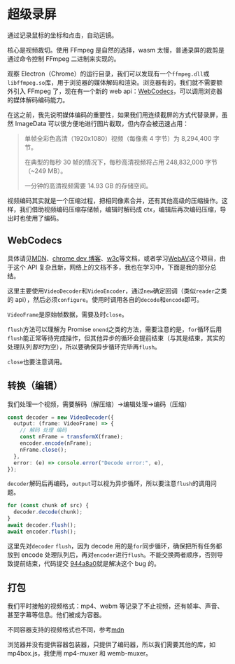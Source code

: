 # 超级录屏

通过记录鼠标的坐标和点击，自动运镜。

核心是视频裁切。使用 FFmpeg 是自然的选择，wasm 太慢，普通录屏的裁剪是通过命令控制 FFmpeg 二进制来实现的。

观察 Electron（Chrome）的运行目录，我们可以发现有一个`ffmpeg.dll`或`libffmpeg.so`库，用于浏览器的媒体解码和渲染。浏览器有的，我们就不需要额外引入 FFmpeg 了，现在有一个新的 web api：[WebCodecs](https://developer.mozilla.org/zh-CN/docs/Web/API/WebCodecs_API)，可以调用浏览器的媒体解码编码能力。

在这之前，我先说明媒体编码的重要性，如果我们用连续截屏的方式代替录屏，虽然 ImageData 可以很方便地进行图片截取，但内存会被迅速占用：

> 单帧全彩色高清（1920x1080）视频（每像素 4 字节）为 8,294,400 字节。
>
> 在典型的每秒 30 帧的情况下，每秒高清视频将占用 248,832,000 字节（~249 MB）。
>
> 一分钟的高清视频需要 14.93 GB 的存储空间。

视频编码其实就是一个压缩过程，把相同像素合并，还有其他高级的压缩操作。这样，我们借助视频编码压缩存储帧，编辑时解码成 ctx，编辑后再次编码压缩，导出时也使用了编码。

## WebCodecs

具体请见[MDN](https://developer.mozilla.org/zh-CN/docs/Web/API/WebCodecs_API)、[chrome dev 博客](https://developer.chrome.google.cn/docs/web-platform/best-practices/webcodecs?hl=zh-cn)、[w3c](https://w3c.github.io/webcodecs)等文档，或者学习[WebAV](https://github.com/bilibili/WebAV)这个项目，由于这个 API 复杂且新，网络上的文档不多，我也在学习中，下面是我的部分总结。

这里主要使用`VideoDecoder`和`VideoEncoder`，通过`new`确定回调（类似`reader`之类的 api），然后必须`configure`。使用时调用各自的`decode`和`encode`即可。

`VideoFrame`是原始帧数据，需要及时`close`。

`flush`方法可以理解为 Promise `onend`之类的方法，需要注意的是，`for`循环后用`flush`能正常等待完成操作，但其他异步的循环会提前结束（与其是结束，其实的处理队列*暂时*为空），所以要确保异步循环完毕再`flush`。

`close`也要注意调用。

## 转换（编辑）

我们处理一个视频，需要解码（解压缩）->编辑处理->编码（压缩）

```ts
const decoder = new VideoDecoder({
  output: (frame: VideoFrame) => {
    // 解码 处理 编码
    const nFrame = transformX(frame);
    encoder.encode(nFrame);
    nFrame.close();
  },
  error: (e) => console.error("Decode error:", e),
});
```

`decoder`解码后再编码，`output`可以视为异步循环，所以要注意`flush`的调用问题。

```ts
for (const chunk of src) {
  decoder.decode(chunk);
}
await decoder.flush();
await encoder.flush();
```

这里先对`decoder` `flush`，因为 decode 用的是`for`同步循环，确保把所有任务都放到 encode 处理队列后，再对`encoder`进行`flush`。不能交换两者顺序，否则导致提前结束，代码提交 [944a8a0](https://github.com/xushengfeng/eSearch/commit/944a8a0f27cb488a6c6b62d61c74901dfa7b812a)就是解决这个 bug 的。

## 打包

我们平时接触的视频格式：mp4、webm 等记录了不止视频，还有帧率、声音、甚至字幕等信息。他们被成为容器。

不同容器支持的视频格式也不同，参考[mdn](https://developer.mozilla.org/zh-CN/docs/Web/Media/Formats/Video_codecs#%E7%BC%96%E8%A7%A3%E7%A0%81%E5%99%A8%E8%AF%A6%E7%BB%86%E4%BF%A1%E6%81%AF)

浏览器并没有提供容器包装器，只提供了编码器，所以我们需要其他的库，如 mp4box.js，我使用 mp4-muxer 和 wemb-muxer。
